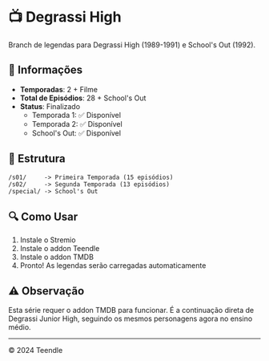 # 📺 Degrassi High

Branch de legendas para Degrassi High (1989-1991) e School's Out (1992).

## 📝 Informações

- **Temporadas**: 2 + Filme
- **Total de Episódios**: 28 + School's Out
- **Status**: Finalizado
  - Temporada 1: ✅ Disponível
  - Temporada 2: ✅ Disponível
  - School's Out: ✅ Disponível

## 📂 Estrutura

```
/s01/     -> Primeira Temporada (15 episódios)
/s02/     -> Segunda Temporada (13 episódios)
/special/ -> School's Out
```

## 🔍 Como Usar

1. Instale o Stremio
2. Instale o addon Teendle
3. Instale o addon TMDB
4. Pronto! As legendas serão carregadas automaticamente

## ⚠️ Observação

Esta série requer o addon TMDB para funcionar. É a continuação direta de Degrassi Junior High, seguindo os mesmos personagens agora no ensino médio.

---

© 2024 Teendle